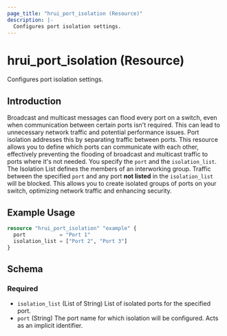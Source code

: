 ```yaml
---
page_title: "hrui_port_isolation (Resource)"
description: |-
  Configures port isolation settings.
---
```


# hrui_port_isolation (Resource)

Configures port isolation settings.

## Introduction

Broadcast and multicast messages can flood every port on a switch, even when communication between certain ports isn't required. This can lead to unnecessary network traffic and potential performance issues. Port isolation addresses this by separating traffic between ports. This resource allows you to define which ports can communicate with each other, effectively preventing the flooding of broadcast and multicast traffic to ports where it's not needed. You specify the `port` and the `isolation_list`. The Isolation List defines the members of an interworking group. Traffic between the specified `port` and any port **not listed** in the `isolation_list` will be blocked. This allows you to create isolated groups of ports on your switch, optimizing network traffic and enhancing security.

## Example Usage

```terraform
resource "hrui_port_isolation" "example" {
  port           = "Port 1"
  isolation_list = ["Port 2", "Port 3"]
}
```

<!-- schema generated by tfplugindocs -->
## Schema

### Required

- `isolation_list` (List of String) List of isolated ports for the specified port.
- `port` (String) The port name for which isolation will be configured. Acts as an implicit identifier.


